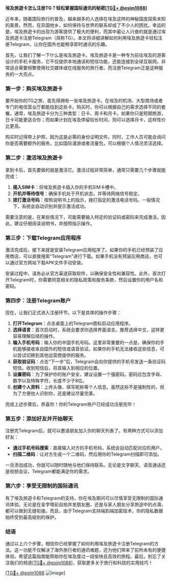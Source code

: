**埃及旅遊卡怎么注册TG？轻松掌握国际通讯的秘密[[TG💪+ @esim1088](https://t.me/s/esim1088)]**

近年来，随着国际旅行的普及，越来越多的人选择在埃及这样的神秘国度探索未知的美景。然而，在异国他乡，如何保持与世界的联系却成了不少人的困扰。幸运的是，埃及旅遊卡的出现为游客提供了极大的便利，而其中最让人兴奋的就是通过埃及旅遊卡注册Telegram（简称TG）。本文将详细讲解如何利用埃及旅遊卡轻松注册Telegram，让你在国外也能畅享即时通讯的乐趣。

首先，让我们了解一下什么是埃及旅遊卡。埃及旅遊卡是一种专为前往埃及的游客设计的手机卡服务，它不仅提供本地通话和短信功能，还能连接到全球互联网，非常适合需要频繁使用社交媒体或在线服务的旅行者。而注册Telegram正是这种服务的一大亮点。

### **第一步：购买埃及旅遊卡**

要开始你的TG之旅，首先得拥有一张埃及旅遊卡。在埃及的机场、大型商场或者专门的电信营业厅都能找到这些卡。购买时，你可以根据自己的需求选择不同的套餐。通常，埃及旅遊卡分为三种类型：日卡、周卡和月卡。如果你只是短期旅游，日卡可能更适合你；而如果计划在埃及停留较长时间，则可以选择月卡，这样性价比更高。

购买时记得带上护照，因为这是必需的身份证明文件。同时，工作人员可能会询问你是否需要额外的服务，比如国际漫游或者流量包，可以根据个人情况灵活选择。

### **第二步：激活埃及旅遊卡**

拿到卡后，首先要做的就是激活它。激活过程非常简单，通常只需要几个步骤就能完成：

1. **插入SIM卡**：将埃及旅遊卡插入你的手机SIM卡槽中。
2. **开机并等待信号**：确保手机处于开机状态，并等待网络信号稳定。
3. **拨打激活号码**：按照说明书上的指示，拨打指定的激活电话号码。一般情况下，系统会自动识别并提示激活成功。

需要注意的是，在某些情况下，可能需要输入特定的验证码或密码来完成激活。因此，建议仔细阅读说明书，并按照指示操作。

### **第三步：下载Telegram应用程序**

激活完成后，接下来就是安装Telegram应用程序了。如果你的手机已经预装了应用商店，可以直接搜索“Telegram”进行下载。如果手机没有预装应用商店，也可以通过官方网站下载APK文件手动安装。

安装过程中，请务必从官方渠道获取软件，以确保安全性和兼容性。此外，首次打开Telegram时，你需要同意相关的隐私政策和服务条款，然后设置你的用户名和密码。

### **第四步：注册Telegram账户**

现在，让我们正式进入注册环节。以下是具体的操作步骤：

1. **打开Telegram**：点击桌面上的Telegram图标启动应用程序。
2. **选择语言**：首次启动时，系统会要求你选择界面语言。推荐选择中文，这样更容易理解后续的操作。
3. **输入手机号码**：输入你的中国手机号码。这里非常重要的一点是，确保你的手机能够接收来自国外的短信或语音验证。如果你的手机无法接收这些信息，可以尝试切换到其他运营商提供的服务。
4. **获取验证码**：点击“下一步”后，Telegram会向你提供的手机号发送一条验证码短信。收到短信后，将其输入到相应的位置。
5. **设置密码**：为了保护你的账户安全，建议设置一个强密码。密码应包含字母、数字以及特殊字符，长度不少于8位。
6. **创建个人资料**：上传头像、填写昵称等个人信息。虽然这些不是强制性的，但为了方便他人识别你，还是建议尽量完善。

完成上述步骤后，恭喜你！你的Telegram账户已经成功注册完毕！

### **第五步：添加好友并开始聊天**

注册完Telegram后，就可以邀请朋友加入你的聊天列表了。有两种方式可以添加好友：

- **通过手机号码搜索**：直接输入对方的手机号码，系统会自动匹配对应的用户。
- **扫描二维码**：让对方生成一个二维码，然后用你的Telegram扫描即可添加。

一旦添加成功，你就可以随时随地与他们保持联系。无论是文字聊天、语音通话还是视频会议，Telegram都能满足你的需求。

### **第六步：享受无限制的国际通讯**

有了埃及旅遊卡和Telegram的支持，你在埃及期间可以尽情享受无限制的国际通讯体验。无论是在金字塔前自拍并发朋友圈，还是与家人朋友分享旅途中的点滴，都可以做到无缝衔接。而且，由于Telegram支持端到端加密技术，你的隐私数据始终受到最高级别的保护。

### **结语**

通过以上六个步骤，相信你已经掌握了如何利用埃及旅遊卡注册Telegram的方法。这一功能不仅解决了海外旅行者的通讯难题，还为他们带来了前所未有的便捷体验。希望这篇指南能帮助你在埃及度过一段愉快且高效的旅程。最后，别忘了关注我们的频道[[TG💪+ @esim1088](https://t.me/s/esim1088)]，获取更多关于旅行和科技的实用技巧！

[[TG💪+ @esim1088](https://t.me/s/esim1088) ![Image](https://i.postimg.cc/4NQfJmqS/Snipaste-2025-05-13-00-14-12.png)]
